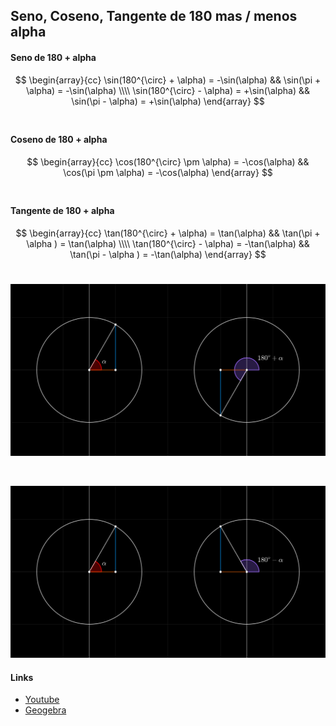 ## Seno, Coseno, Tangente de 180 mas / menos alpha

#### Seno de 180 + alpha
$$
\begin{array}{cc}
    \sin(180^{\circ} + \alpha) = -\sin(\alpha)
    &&
    \sin(\pi + \alpha) = -\sin(\alpha)
    \\\\
    \sin(180^{\circ} - \alpha) = +\sin(\alpha)
    &&
    \sin(\pi - \alpha) = +\sin(\alpha)
\end{array}
$$
<br>

#### Coseno de 180 + alpha
$$
\begin{array}{cc}
    \cos(180^{\circ} \pm \alpha) = -\cos(\alpha)
    &&
    \cos(\pi \pm \alpha) = -\cos(\alpha)
\end{array}
$$
<br>

#### Tangente de 180 + alpha
$$
\begin{array}{cc}
    \tan(180^{\circ} + \alpha) = \tan(\alpha)
    &&
    \tan(\pi + \alpha ) = \tan(\alpha)
    \\\\
    \tan(180^{\circ} - \alpha) = -\tan(\alpha)
    &&
    \tan(\pi - \alpha ) = -\tan(\alpha)
\end{array}
$$
<br>


![Seno, Coseno de 180 mas alpha](./180-mas-alpha.svg)

<br>

![Seno, Coseno de 180 menos alpha](./180-menos-alpha.svg)

#### Links

- [Youtube](https://www.youtube.com/watch?v=4g7NvPcT5B0)
- [Geogebra](https://www.geogebra.org/calculator/hvra6aec)